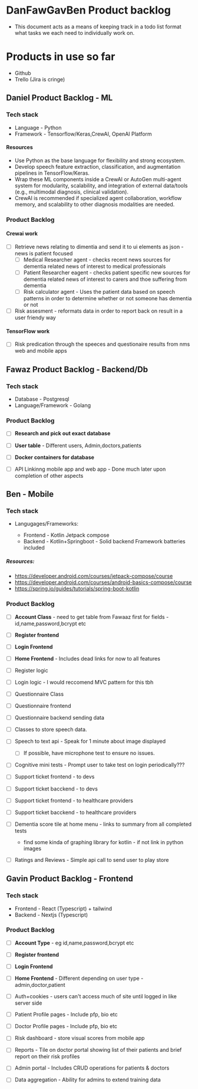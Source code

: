 # DanFawGavBen Product backlog

- This document acts as a means of keeping track in a todo list format what tasks we each need to individually work on.


# Products in use so far

- Github
- Trello (Jira is cringe)

## Daniel Product Backlog - ML

### Tech stack

- Language - Python
- Framework - Tensorflow/Keras,CrewAI, OpenAI Platform

#### Resources

- Use Python as the base language for flexibility and strong ecosystem.
- Develop speech feature extraction, classification, and augmentation pipelines in TensorFlow/Keras.
- Wrap these ML components inside a CrewAI or AutoGen multi-agent system for modularity, scalability, and integration of external data/tools (e.g., multimodal diagnosis, clinical validation).
- CrewAI is recommended if specialized agent collaboration, workflow memory, and scalability to other diagnosis modalities are needed.

### Product Backlog
#### Crewai work

- [ ] Retrieve news relating to dimentia and send it to ui elements as json - news is patient focused
  - [ ] Medical Researcher agent - checks recent news sources for dementia related news of interest to medical professionals
  - [ ] Patient Researcher eagent - checks patient specific new sources for dementia related news of interest to carers and thoe suffering from dementia
  - [ ] Risk calculator agent - Uses the patient data based on speech patterns in order to determine whether or not someone has dementia or not
 - [ ] Risk assesment - reformats data in order to report back on result in a user friendy way
    
#### TensorFlow work
 - [ ] Risk predication through the speeces and questionaire results from nms web and mobile apps

## Fawaz Product Backlog - Backend/Db

### Tech stack

- Database - Postgresql
- Language/Framework - Golang

### Product Backlog

- [ ] **Research and pick out exact database**
- [ ] **User table** - Different users, Admin,doctors,patients
- [ ] **Docker containers for database**
- [ ] API Linkinng mobile app and web app - Done much later upon completion of other aspects


## Ben  - Mobile

### Tech stack

- Langugages/Frameworks:

  - Frontend - Kotlin Jetpack compose
  - Backend - Kotlin+Springboot - Solid backend Framework batteries included
##### Resources:

- https://developer.android.com/courses/jetpack-compose/course
- https://developer.android.com/courses/android-basics-compose/course
- https://spring.io/guides/tutorials/spring-boot-kotlin


### Product Backlog
- [ ] **Account Class** - need to get table from Fawaaz first for fields - id,name,password,bcrypt etc
- [ ] **Register frontend**
- [ ] **Login Frontend**
- [ ] **Home Frontend** - Includes dead links for now to all features
- [ ] Register logic
- [ ] Login logic - I would reccomend MVC pattern for this tbh

- [ ] Questionnaire Class 
- [ ] Questionnaire frontend 
- [ ] Questionnaire backend sending data 

- [ ] Classes to store speech data.

- [ ] Speech to text api  - Speak for 1 minute about image displayed
  - [ ] If possible, have microphone test to ensure no issues.
- [ ] Cognitive mini tests - Prompt user to take test on login periodically???
- [ ] Support ticket frontend - to devs
- [ ] Support ticket bacckend - to devs
- [ ] Support ticket frontend - to healthcare providers
- [ ] Support ticket bacckend - to healthcare providers

- [ ] Dementia score tile at home menu - links to summary from all completed tests
  - find some kinda of graphing library for kotlin - if not link in python images
- [ ] Ratings and Reviews - Simple api call to send user to play store 

## Gavin Product Backlog - Frontend

### Tech stack

- Frontend - React (Typescript) + tailwind
- Backend - Nextjs (Typescript)

### Product Backlog

- [ ] **Account Type** - eg id,name,password,bcrypt etc
- [ ] **Register frontend**
- [ ] **Login Frontend**
- [ ] **Home Frontend** - Different depending on user type - admin,doctor,patient 
- [ ] Auth+cookies - users can't access much of site until logged in like server side 

- [ ] Patient Profile pages - Include pfp, bio etc
- [ ] Doctor Profile pages - Include pfp, bio etc
- [ ] Risk dashboard - store visual scores from mobile app
- [ ] Reports - Tile on doctor portal showing list of their patients and brief report on their risk profiles

- [ ] Admin portal - Includes CRUD operations for patients & doctors 
- [ ] Data aggregation -  Ability for admins to extend training data
